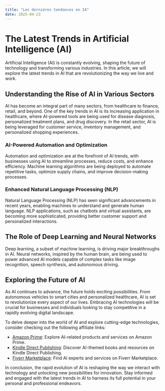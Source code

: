 ```yaml
---
title: "Les dernières tendances en IA"
date: 2025-04-23
---
```


# The Latest Trends in Artificial Intelligence (AI)

Artificial Intelligence (AI) is constantly evolving, shaping the future of technology and transforming various industries. In this article, we will explore the latest trends in AI that are revolutionizing the way we live and work.

## Understanding the Rise of AI in Various Sectors

AI has become an integral part of many sectors, from healthcare to finance, retail, and beyond. One of the key trends in AI is its increasing application in healthcare, where AI-powered tools are being used for disease diagnosis, personalized treatment plans, and drug discovery. In the retail sector, AI is being leveraged for customer service, inventory management, and personalized shopping experiences.

### AI-Powered Automation and Optimization

Automation and optimization are at the forefront of AI trends, with businesses using AI to streamline processes, reduce costs, and enhance efficiency. Machine learning algorithms are being deployed to automate repetitive tasks, optimize supply chains, and improve decision-making processes.

### Enhanced Natural Language Processing (NLP)

Natural Language Processing (NLP) has seen significant advancements in recent years, enabling machines to understand and generate human language. NLP applications, such as chatbots and virtual assistants, are becoming more sophisticated, providing better customer support and personalized interactions.

## The Role of Deep Learning and Neural Networks

Deep learning, a subset of machine learning, is driving major breakthroughs in AI. Neural networks, inspired by the human brain, are being used to power advanced AI models capable of complex tasks like image recognition, speech synthesis, and autonomous driving.

## Exploring the Future of AI

As AI continues to advance, the future holds exciting possibilities. From autonomous vehicles to smart cities and personalized healthcare, AI is set to revolutionize every aspect of our lives. Embracing AI technologies will be crucial for businesses and individuals looking to stay competitive in a rapidly evolving digital landscape.

To delve deeper into the world of AI and explore cutting-edge technologies, consider checking out the following affiliate links:

- [Amazon Prime](https://www.amazon.fr/amazonprime?_encoding=UTF8&primeCampaignId=prime_assoc_ft&tag=zenzen0d-21France): Explore AI-related products and services on Amazon Prime.
- [Kindle Direct Publishing](https://www.amazon.fr/kindle-dbs/hz/signup?tag=zenzen0d-21France): Discover AI-themed books and resources on Kindle Direct Publishing.
- [Fiverr Marketplace](https://go.fiverr.com/visit/?bta=1071918&brand=fiverrmarketplace): Find AI experts and services on Fiverr Marketplace.

In conclusion, the rapid evolution of AI is reshaping the way we interact with technology and unlocking new possibilities for innovation. Stay informed and engaged with the latest trends in AI to harness its full potential in your personal and professional endeavors.